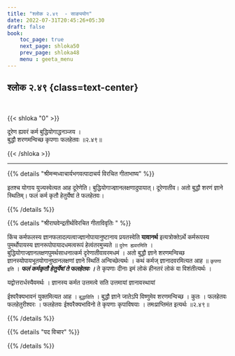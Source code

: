 ```yaml
---
title: "श्लोक २.४९  - साङ्ययोग"
date: 2022-07-31T20:45:26+05:30
draft: false
book:
    toc_page: true
    next_page: shloka50
    prev_page: shloka48
    menu : geeta_menu
---
```




## श्लोक २.४९ {class=text-center}

<br/>

{{< shloka  "0"  >}}

दूरेण ह्यवरं कर्म बुद्धियोगाद्धनञ्जय ।  
बुद्धौ शरणमन्विच्छ कृपणाः फलहेतवः ॥२.४९॥

{{< /shloka >}}

---


{{% details "श्रीमन्मध्वाचार्यभगवत्पादाचर्य विरचित  गीताभाष्य" %}}

इतश्च योगाय युज्यस्वेत्यत आह दूरेणेति। बुद्धियोगाज्ज्ञानलक्षणादुपायात्। दूरेणातीव। अतो बुद्धौ शरणं ज्ञाने स्थितिम्। फलं कर्म कृतौ हेतुर्येषां ते फलहेतवः।

{{% /details %}}



{{% details "श्रीराघवेन्द्रतीर्थविरचित गीताविवृतिः " %}}

किंच कर्मफलस्य ज्ञानफलादल्पत्वाज्ज्ञानोपायानुष्टानाय प्रयतस्वेति
**यावानर्थ** इत्यत्रोक्तेऽर्थे कर्मरूपस्य पुमर्थोपायस्य ज्ञानरूपोपायादधमत्वरूपं
हेत्वंतरमुच्यते ॥ `दुरेण ह्यवरमिति` ।  
बुद्धियोगाज्ज्ञानलक्षणपुमर्थसाधनात्कर्म दृरेणातीवावरमधमं । अतो बुद्धौ ज्ञाने शरणमन्विच्छ  ज्ञानस्योपायभूतयोगानुष्ठानलक्षणां ज्ञाने स्थितिं अन्विच्छेत्यर्थः । कथं कर्मज् ज्ञानादवरमित्यत आह ॥ `कृपणा इति` । ***फलं कर्मकृतौ हेतुर्येषां ते फलहेतवः ।*** ते कृपणाः दीनाः इमं लोकं हीनतरं लोकं वा विशंतीत्यर्थः ।  

यद्वोत्तरार्धस्यैवमर्थः । ज्ञानस्य कर्मत उत्तमत्वे सति उत्तमायां ज्ञानावस्थायां

ईश्वरैक्यभावनं युक्तमित्यत आह । `बुद्धाविति` । बुद्धौ ज्ञाने जातेऽपि विष्णुमेव
शरणमन्विच्छ । कुतः । फलहेतवः फलहेतुरीश्वरः । फलहेतवः ईश्वरैक्यभाविनो
ते कृपणाः कृपाविषयाः । तमःप्राप्तिमंत इत्यर्थः ॥२.४९॥

{{% /details %}}



{{% details "पद विचार" %}}


{{% /details %}}
